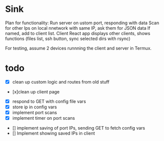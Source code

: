 # Sink

Plan for functionality:
Run server on ustom port, responding with data
Scan for other Ips on local nnetwork with same IP, ask them for JSON data
If named, add to client list. Client React app displays other clients, shows functions (files list, ssh button, sync selected dirs with rsync)

For testing, assume 2 devices runnning the client and server in Termux.

# todo
- [x] clean up custom logic and routes from old stuff
- [x]clean up client page
- [x] respond to GET with config file vars
- [x] store ip in config vars
- [x] implement port scans
- [x] implement timer on port scans
- [] implement saving of port IPs, sending GET to fetch config vars
- [] Implement showing saved IPs in client
